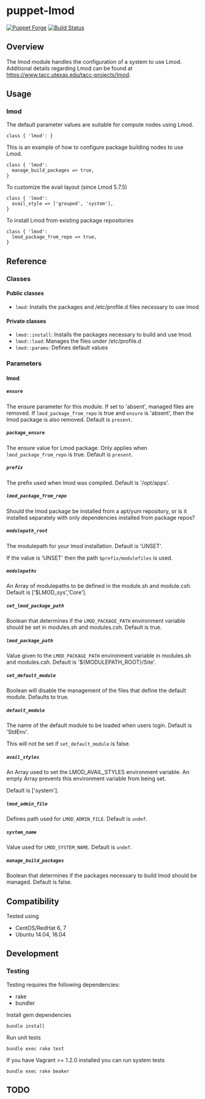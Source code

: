 # puppet-lmod

[![Puppet Forge](http://img.shields.io/puppetforge/v/treydock/lmod.svg)](https://forge.puppetlabs.com/treydock/lmod)
[![Build Status](https://travis-ci.org/treydock/puppet-lmod.png)](https://travis-ci.org/treydock/puppet-lmod)

## Overview

The lmod module handles the configuration of a system to use Lmod.  Additional details regarding Lmod can be found at https://www.tacc.utexas.edu/tacc-projects/lmod.

## Usage

### lmod

The default parameter values are suitable for compute nodes using Lmod.

    class { 'lmod': }

This is an example of how to configure package building nodes to use Lmod.

    class { 'lmod':
      manage_build_packages => true,
    }

To customize the avail layout (since Lmod 5.7.5)

    class { 'lmod':
      avail_style => ['grouped', 'system'],
    }

To install Lmod from existing package repositories

    class { 'lmod':
      lmod_package_from_repo => true,
    }

## Reference

### Classes

#### Public classes

* `lmod`: Installs the packages and /etc/profile.d files necessary to use lmod

#### Private classes

* `lmod::install`: Installs the packages necessary to build and use lmod.
* `lmod::load`: Manages the files under /etc/profile.d
* `lmod::params`: Defines default values

### Parameters

#### lmod

##### `ensure`

The ensure parameter for this module.  If set to 'absent', managed files are removed.
If `lmod_package_from_repo` is true and `ensure` is 'absent', then the lmod package is also removed.
Default is `present`.

##### `package_ensure`

The ensure value for Lmod package.  Only applies when `lmod_package_from_repo` is true.  Default is `present`.

##### `prefix`

The prefix used when lmod was compiled.  Default is '/opt/apps'.

##### `lmod_package_from_repo`

Should the lmod package be installed from a apt/yum repository, or is
it installed separately with only dependencies installed from package
repos?

##### `modulepath_root`

The modulepath for your lmod installation.  Default is 'UNSET'.

If the value is 'UNSET' then the path `$prefix/modulefiles` is used.

##### `modulepaths`

An Array of modulepaths to be defined in the module.sh and module.csh.  Default is ['$LMOD_sys','Core'].

##### `set_lmod_package_path`

Boolean that determines if the `LMOD_PACKAGE_PATH` environment variable should be set in modules.sh and modules.csh.  Default is true.

##### `lmod_package_path`

Value given to the `LMOD_PACKAGE_PATH` environment variable in modules.sh and modules.csh.  Default is '${MODULEPATH_ROOT}/Site'.

##### `set_default_module`

Boolean will disable the management of the files that define the default module.  Defaults to true.

##### `default_module`

The name of the default module to be loaded when users login.  Default is 'StdEnv'.

This will not be set if `set_default_module` is false.

##### `avail_styles`

An Array used to set the LMOD_AVAIL_STYLES environment variable.  An empty Array prevents this environment variable from being set.

Default is ['system'].

##### `lmod_admin_file`

Defines path used for `LMOD_ADMIN_FILE`.  Default is `undef`.

##### `system_name`

Value used for `LMOD_SYSTEM_NAME`.  Default is `undef`.

##### `manage_build_packages`

Boolean that determines if the packages necessary to build lmod should be managed.  Default is false.

## Compatibility

Tested using

* CentOS/RedHat 6, 7
* Ubuntu 14.04, 16.04

## Development

### Testing

Testing requires the following dependencies:

* rake
* bundler

Install gem dependencies

    bundle install

Run unit tests

    bundle exec rake test

If you have Vagrant >= 1.2.0 installed you can run system tests

    bundle exec rake beaker

## TODO

